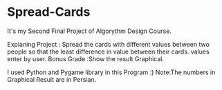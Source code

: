 # Spread-Cards
It's my Second Final Project of Algorythm Design Course.

Explaning Project :
Spread the cards with different values between two people so that the least difference in value between their cards.
values enter by user.
Bonus Grade :Show the result Graphical.


I used Python and Pygame library in this Program :)
Note:The numbers in Graphical Result are in Persian.
